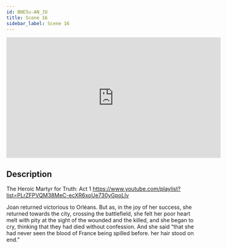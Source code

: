 ```yaml
---
id: BNE5u-AN_JU
title: Scene 16
sidebar_label: Scene 16
---
```


<iframe
  width="560"
  height="315"
  src="https://www.youtube.com/embed/BNE5u-AN_JU"
  title="YouTube video player"
  frameborder="0"
  allow="accelerometer; autoplay; clipboard-write; encrypted-media; gyroscope; picture-in-picture; web-share"
  referrerpolicy="strict-origin-when-cross-origin"
  allowfullscreen
></iframe>

## Description

The Heroic Martyr for Truth: Act 1 
https://www.youtube.com/playlist?list=PLrZFPVQM38MeC-ecXR6xoUe730yGpoLlv 

Joan returned victorious to Orléans. But as, in the joy of her success, she returned towards the city, crossing the battlefield, she felt her poor heart melt with pity at the sight of the wounded and the killed, and she began to cry, thinking that they had died without confession. And she said
“that she had never seen the blood of France being spilled before. her hair stood on end.”
